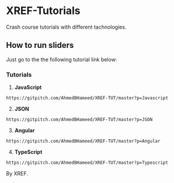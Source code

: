 # XREF-Tutorials

Crash course tutorials with different tachnologies.

## How to run sliders

Just go to the the following tutorial link below:

### Tutorials
1. **JavaScript**
```
https://gitpitch.com/AhmedBHameed/XREF-TUT/master?p=Javascript
```
2. **JSON**
```
https://gitpitch.com/AhmedBHameed/XREF-TUT/master?p=JSON
```
3. **Angular**
```
https://gitpitch.com/AhmedBHameed/XREF-TUT/master?p=Angular
```
4. **TypeScript**
```
https://gitpitch.com/AhmedBHameed/XREF-TUT/master?p=Typescript
```

By XREF.